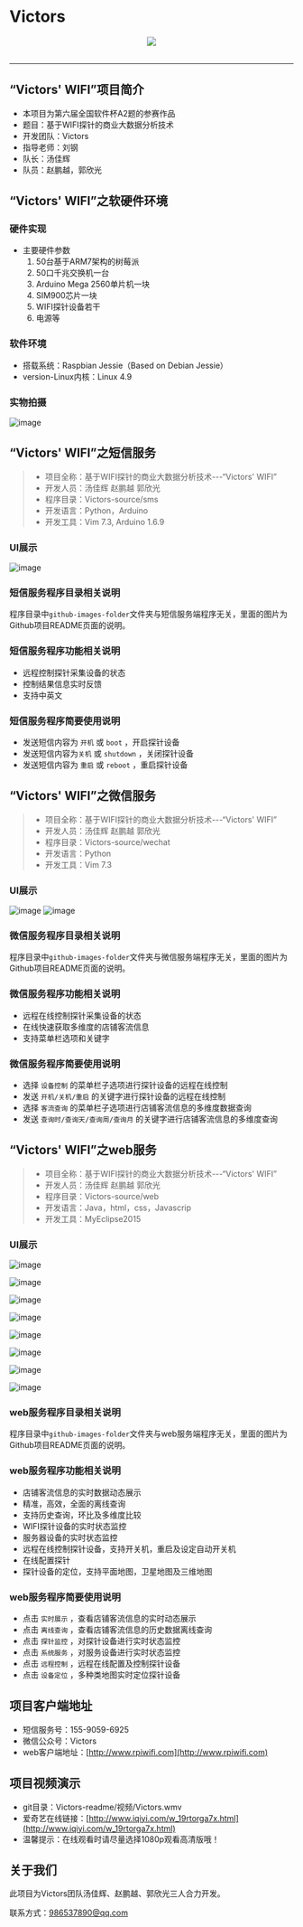 # Victors

<div align="center">
  <img src="http://42.123.127.93:10080/tangjiahui1014/Victors-readme/raw/c6a29c47ad94b6d29f484b48569fbf7a4fe69560/github-images-folder/Victors.png"><br><br>
</div>

-----------------

## “Victors' WIFI”项目简介

- 本项目为第六届全国软件杯A2题的参赛作品
- 题目：基于WIFI探针的商业大数据分析技术
- 开发团队：Victors
- 指导老师：刘钢
- 队长：汤佳辉
- 队员：赵鹏越，郭欣光

## “Victors' WIFI”之软硬件环境

### 硬件实现

- 主要硬件参数
    1. 50台基于ARM7架构的树莓派
    2. 50口千兆交换机一台
    3. Arduino Mega 2560单片机一块
    4. SIM900芯片一块
    5. WIFI探针设备若干
    6. 电源等

### 软件环境

- 搭载系统：Raspbian Jessie（Based on Debian Jessie）
- version-Linux内核：Linux 4.9

### 实物拍摄

![image](http://42.123.127.93:10080/tangjiahui1014/Victors-readme/raw/c6a29c47ad94b6d29f484b48569fbf7a4fe69560/github-images-folder/pi.png)


## “Victors' WIFI”之短信服务

>- 项目全称：基于WIFI探针的商业大数据分析技术---“Victors' WIFI”
>- 开发人员：汤佳辉 赵鹏越 郭欣光 
>- 程序目录：Victors-source/sms
>- 开发语言：Python，Arduino
>- 开发工具：Vim 7.3, Arduino 1.6.9

### UI展示

![image](http://42.123.127.93:10080/tangjiahui1014/Victors-readme/raw/c6a29c47ad94b6d29f484b48569fbf7a4fe69560/github-images-folder/sms.png)

### 短信服务程序目录相关说明

程序目录中`github-images-folder`文件夹与短信服务端程序无关，里面的图片为Github项目README页面的说明。

### 短信服务程序功能相关说明

- 远程控制探针采集设备的状态
- 控制结果信息实时反馈
- 支持中英文

### 短信服务程序简要使用说明

- 发送短信内容为 `开机` 或 `boot` ，开启探针设备
- 发送短信内容为`关机` 或 `shutdown` ，关闭探针设备
- 发送短信内容为 `重启` 或 `reboot` ，重启探针设备


## “Victors' WIFI”之微信服务

>- 项目全称：基于WIFI探针的商业大数据分析技术---“Victors' WIFI”
>- 开发人员：汤佳辉 赵鹏越 郭欣光 
>- 程序目录：Victors-source/wechat
>- 开发语言：Python
>- 开发工具：Vim 7.3

### UI展示

![image](http://42.123.127.93:10080/tangjiahui1014/Victors-readme/raw/c6a29c47ad94b6d29f484b48569fbf7a4fe69560/github-images-folder/wechat-control.png)
![image](http://42.123.127.93:10080/tangjiahui1014/Victors-readme/raw/c6a29c47ad94b6d29f484b48569fbf7a4fe69560/github-images-folder/wechat-result.png)

### 微信服务程序目录相关说明

程序目录中`github-images-folder`文件夹与微信服务端程序无关，里面的图片为Github项目README页面的说明。

### 微信服务程序功能相关说明

- 远程在线控制探针采集设备的状态
- 在线快速获取多维度的店铺客流信息
- 支持菜单栏选项和关键字

### 微信服务程序简要使用说明

- 选择 `设备控制` 的菜单栏子选项进行探针设备的远程在线控制
- 发送 `开机/关机/重启` 的关键字进行探针设备的远程在线控制
- 选择 `客流查询` 的菜单栏子选项进行店铺客流信息的多维度数据查询
- 发送 `查询时/查询天/查询周/查询月` 的关键字进行店铺客流信息的多维度查询

## “Victors' WIFI”之web服务

>- 项目全称：基于WIFI探针的商业大数据分析技术---“Victors' WIFI”
>- 开发人员：汤佳辉 赵鹏越 郭欣光
>- 程序目录：Victors-source/web
>- 开发语言：Java，html，css，Javascrip
>- 开发工具：MyEclipse2015

### UI展示

![image](http://42.123.127.93:10080/tangjiahui1014/Victors-readme/raw/c6a29c47ad94b6d29f484b48569fbf7a4fe69560/github-images-folder/index.png)

![image](http://42.123.127.93:10080/tangjiahui1014/Victors-readme/raw/c6a29c47ad94b6d29f484b48569fbf7a4fe69560/github-images-folder/mulu.png)

![image](http://42.123.127.93:10080/tangjiahui1014/Victors-readme/raw/c6a29c47ad94b6d29f484b48569fbf7a4fe69560/github-images-folder/shishi.png)

![image](http://42.123.127.93:10080/tangjiahui1014/Victors-readme/raw/c6a29c47ad94b6d29f484b48569fbf7a4fe69560/github-images-folder/lixian.png)

![image](http://42.123.127.93:10080/tangjiahui1014/Victors-readme/raw/c6a29c47ad94b6d29f484b48569fbf7a4fe69560/github-images-folder/tanzhen.png)

![image](http://42.123.127.93:10080/tangjiahui1014/Victors-readme/raw/c6a29c47ad94b6d29f484b48569fbf7a4fe69560/github-images-folder/fuwu.png)

![image](http://42.123.127.93:10080/tangjiahui1014/Victors-readme/raw/c6a29c47ad94b6d29f484b48569fbf7a4fe69560/github-images-folder/kongzhi.png)

![image](http://42.123.127.93:10080/tangjiahui1014/Victors-readme/raw/c6a29c47ad94b6d29f484b48569fbf7a4fe69560/github-images-folder/map.png)

### web服务程序目录相关说明

程序目录中`github-images-folder`文件夹与web服务端程序无关，里面的图片为Github项目README页面的说明。

### web服务程序功能相关说明

- 店铺客流信息的实时数据动态展示
- 精准，高效，全面的离线查询
- 支持历史查询，环比及多维度比较
- WIFI探针设备的实时状态监控
- 服务器设备的实时状态监控
- 远程在线控制探针设备，支持开关机，重启及设定自动开关机
- 在线配置探针
- 探针设备的定位，支持平面地图，卫星地图及三维地图

### web服务程序简要使用说明

- 点击 `实时展示` ，查看店铺客流信息的实时动态展示
- 点击 `离线查询` ，查看店铺客流信息的历史数据离线查询
- 点击 `探针监控` ，对探针设备进行实时状态监控
- 点击 `系统服务` ，对服务设备进行实时状态监控
- 点击 `远程控制` ，远程在线配置及控制探针设备
- 点击 `设备定位` ，多种类地图实时定位探针设备


## 项目客户端地址

- 短信服务号：155-9059-6925
- 微信公众号：Victors
- web客户端地址：[http://www.rpiwifi.com](http://www.rpiwifi.com)


## 项目视频演示

- git目录：Victors-readme/视频/Victors.wmv
- 爱奇艺在线链接：[http://www.iqiyi.com/w_19rtorga7x.html](http://www.iqiyi.com/w_19rtorga7x.html)
- 温馨提示：在线观看时请尽量选择1080p观看高清版哦！



## 关于我们

此项目为Victors团队汤佳辉、赵鹏越、郭欣光三人合力开发。

联系方式：986537890@qq.com